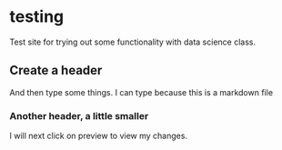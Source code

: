 # testing
Test site for trying out some functionality with data science class.

## Create a header

And then type some things. I can type because this is a markdown file

### Another header, a little smaller

I will next click on preview to view my changes.
